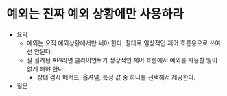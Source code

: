 # 예외는 진짜 예외 상황에만 사용하라

- 요약
  - 예외는 오직 예외상황에서만 써야 한다. 절대로 일상적인 제어 흐름용으로 쓰여선 안된다.
  - 잘 설계된 API라면 클라이언트가 정상적인 제어 흐름에서 예외를 사용할 일이 없게 해야 한다.
    - 상태 검사 메서드, 옵셔널, 특정 값 중 하나를 선택해서 제공한다.
- 질문